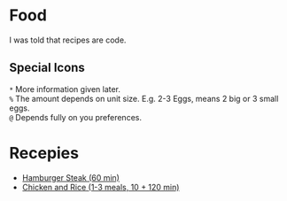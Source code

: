 # Food
I was told that recipes are code.

## Special Icons
`*` More information given later.  
`%` The amount depends on unit size. E.g. 2-3 Eggs, means 2 big or 3 small eggs.  
`@` Depends fully on you preferences.  

# Recepies
* [Hamburger Steak (60 min)](/hamburger-steak.md)
* [Chicken and Rice (1-3 meals, 10 + 120 min)](/chicken-and-rice.md)
